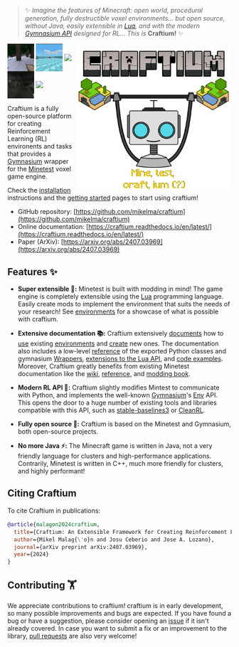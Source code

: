 
> ✨ *Imagine the features of Minecraft: open world, procedural generation, fully destructible voxel environments... but open source, without Java, easily extensible in [Lua](https://www.lua.org), and with the modern [Gymnasium API](https://gymnasium.farama.org/index.html) designed for RL... This is* **Craftium!** ✨

<center>
<img src="imgs/craftium_logo.png" alt="Craftium logo" width="350" align="right">
</center>

<p align="left">
  <img src="imgs/env_chop_tree.gif" width="60" align="center">
  <img src="imgs/env_room.gif" width="60" align="center">
  <img src="imgs/env_procdungeons.gif" width="63", align="center">
  <img src="imgs/env_speleo.gif" width="60" align="center">
  <img src="imgs/env_spiders_attack.gif" width="60", align="center">
</p>


Craftium is a fully open-source platform for creating Reinforcement Learning (RL) environents and tasks that provides a [Gymnasium](https://gymnasium.farama.org/index.html) wrapper for the [Minetest](https://www.minetest.net/) voxel game engine.

Check the [installation](./installation.md) instructions and the [getting started](./getting-started.md) pages to start using craftium!

- GitHub repository: [https://github.com/mikelma/craftium](https://github.com/mikelma/craftium)
- Online documentation: [https://craftium.readthedocs.io/en/latest/](https://craftium.readthedocs.io/en/latest/)
- Paper (ArXiv): [https://arxiv.org/abs/2407.03969](https://arxiv.org/abs/2407.03969)

## Features ✨

- **Super extensible 🧩:** Minetest is built with modding in mind! The game engine is completely extensible using the [Lua](https://www.lua.org) programming language. Easily create mods to implement the environment that suits the needs of your research! See [environments](./environments.md) for a showcase of what is possible with craftium.

- **Extensive documentation 📚:** Craftium extensively [documents](https://craftium.readthedocs.io) how to [use](./getting-started.md) existing [environments](./environments.md) and [create](./creating-envs.md) new ones. The documentation also includes a low-level [reference](./reference.md) of the exported Python classes and gymnasium [Wrappers](./wrappers.md), [extensions to the Lua API](./lua_functions.md), and [code examples](./lua_env_cookbook.md). Moreover, Craftium greatly benefits from existing Minetest documentation like the [wiki](https://wiki.minetest.net/Main_Page), [reference](https://api.minetest.net/), and [modding book](https://rubenwardy.com/minetest_modding_book/en/basics/getting_started.html).

- **Modern RL API 🤖:** Craftium slightly modifies Mintest to communicate with Python, and implements the well-known [Gymnasium](https://gymnasium.farama.org/index.html)'s [Env](https://gymnasium.farama.org/api/env/) API. This opens the door to a huge number of existing tools and libraries compatible with this API, such as [stable-baselines3](https://stable-baselines3.readthedocs.io) or [CleanRL](https://github.com/vwxyzjn/cleanrl).

- **Fully open source 🤠:** Craftium is based on the Minetest and Gymnasium, both open-source projects.

- **No more Java ⚡:** The Minecraft game is written in Java, not a very friendly language for clusters and high-performance applications. Contrarily, Minetest is written in C++, much more friendly for clusters, and highly performant!

## Citing Craftium

To cite Craftium in publications:

```bibtex
@article{malagon2024craftium,
  title={Craftium: An Extensible Framework for Creating Reinforcement Learning Environments},
  author={Mikel Malag{\'o}n and Josu Ceberio and Jose A. Lozano},
  journal={arXiv preprint arXiv:2407.03969},
  year={2024}
}
```

## Contributing 🏋️

We appreciate contributions to craftium! craftium is in early development, so many possible improvements and bugs are expected. If you have found a bug or have a suggestion, please consider opening an [issue](https://github.com/mikelma/craftium/issues) if it isn't already covered. In case you want to submit a fix or an improvement to the library, [pull requests](https://github.com/mikelma/craftium/pulls) are also very welcome!
